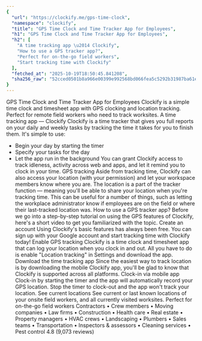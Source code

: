 ```yaml
---
{
  "url": "https://clockify.me/gps-time-clock",
  "namespace": "clockify",
  "title": "GPS Time Clock and Time Tracker App for Employees",
  "h1": "GPS Time Clock and Time Tracker App for Employees",
  "h2": [
    "A time tracking app \u2014 Clockify",
    "How to use a GPS tracker app?",
    "Perfect for on-the-go field workers",
    "Start tracking time with Clockify"
  ],
  "fetched_at": "2025-10-19T18:50:45.841208",
  "sha256_raw": "52cced0501b8a966e00399e992568bd066fea5c5292b31987ba61e9e4fb8c486"
}
---
```


GPS Time Clock and Time Tracker App for Employees
Clockify is a simple time clock and timesheet app with GPS clocking and location tracking. Perfect for remote field workers who need to track worksites.
A time tracking app — Clockify
Clockify is a time tracker that gives you full reports on your daily and weekly tasks by tracking the time it takes for you to finish them. It's simple to use:
- Begin your day by starting the timer
- Specify your tasks for the day
- Let the app run in the background
You can grant Clockify access to track idleness, activity across web and apps, and let it remind you to clock in your time.
GPS tracking
Aside from tracking time, Clockify can also access your location (with your permission) and let your workspace members know where you are. The location is a part of the tracker function — meaning you'll be able to share your location when you're tracking time.
This can be useful for a number of things, such as letting the workplace administrator know if employees are on the field or where their last-tracked location was.
How to use a GPS tracker app?
Before we go into a step-by-step tutorial on using the GPS features of Clockify, here's a short video to get you familiarized with the topic.
Create an account
Using Clockify's basic features has always been free. You can sign up with your Google account and start tracking time with Clockify today!
Enable GPS tracking
Clockify is a time clock and timesheet app that can log your location when you clock in and out. All you have to do is enable "Location tracking" in Settings and download the app.
Download the time tracking app
Since the easiest way to track location is by downloading the mobile Clockify app, you'll be glad to know that Clockify is supported across all platforms.
Clock-in via mobile app
Clock-in by starting the timer and the app will automatically record your GPS location. Stop the timer to clock-out and the app won't track your location.
See current locations
See current or last known locations of your onsite field workers, and all currently visited worksites.
Perfect for on-the-go field workers
Contractors • Crew members • Moving companies • Law firms • Construction • Health care • Real estate • Property managers • HVAC crews • Landscaping • Plumbers • Sales teams • Transportation • Inspectors & assessors • Cleaning services • Pest control
4.8 (9,073 reviews)